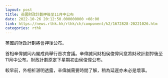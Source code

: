 ```yaml
---
layout: post
title: 英國財政計劃押後至11月中公布
date: 2022-10-26 20:12:50.000000000 +08:00
link: https://news.rthk.hk/rthk/ch/component/k2/1672828-20221026.htm
categories: rthk
---
```


英國的財政計劃將會押後公布。

首相辛偉誠同內閣成員舉行首次會議。辛偉誠同財相侯俊偉同意將財政計劃押後至11月中公布。財政計劃原定下星期初由侯俊偉公布。

較早前，外相祈湛明透露，辛偉誠需要時間了解，稍為延遲亦未必是壞事。
